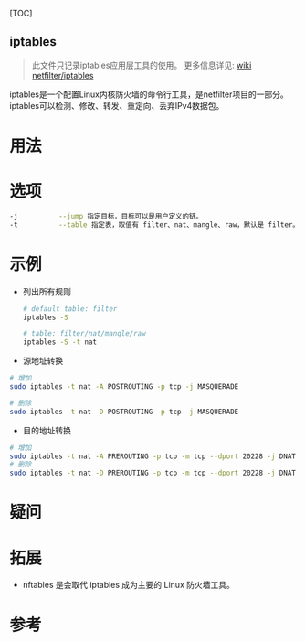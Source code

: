 [TOC]

iptables
---

> 此文件只记录iptables应用层工具的使用。
> 更多信息详见:
> [wiki](https://wiki.archlinux.org/index.php/Iptables_(%E7%AE%80%E4%BD%93%E4%B8%AD%E6%96%87))
> [netfilter/iptables](../../H-Linux内核/5.网络/1.Netfilter/Readme.md)

iptables是一个配置Linux内核防火墙的命令行工具，是netfilter项目的一部分。
iptables可以检测、修改、转发、重定向、丢弃IPv4数据包。

# 用法

# 选项
```bash
-j          --jump 指定目标，目标可以是用户定义的链。
-t          --table 指定表，取值有 filter、nat、mangle、raw，默认是 filter。
```

# 示例

- 列出所有规则

    ```bash
    # default table: filter
    iptables -S

    # table: filter/nat/mangle/raw
    iptables -S -t nat
    ```

- 源地址转换

```bash
# 增加
sudo iptables -t nat -A POSTROUTING -p tcp -j MASQUERADE

# 删除
sudo iptables -t nat -D POSTROUTING -p tcp -j MASQUERADE
```

- 目的地址转换

```bash
# 增加
sudo iptables -t nat -A PREROUTING -p tcp -m tcp --dport 20228 -j DNAT --to-destination 10.0.0.233:20228
# 删除
sudo iptables -t nat -D PREROUTING -p tcp -m tcp --dport 20228 -j DNAT --to-destination 10.0.0.233:20228
```

# 疑问



# 拓展

- nftables 是会取代 iptables 成为主要的 Linux 防火墙工具。

# 参考

